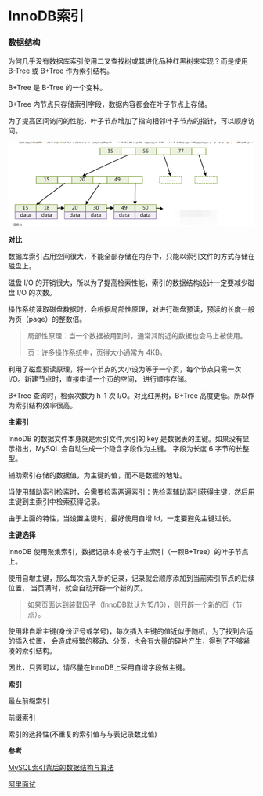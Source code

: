 # InnoDB索引

### 数据结构

为何几乎没有数据库索引使用二叉查找树或其进化品种红黑树来实现？而是使用 B-Tree 或 B+Tree 作为索引结构。 

B+Tree 是 B-Tree 的一个变种。

B+Tree 内节点只存储索引字段，数据内容都会在叶子节点上存储。

为了提高区间访问的性能，叶子节点增加了指向相邻叶子节点的指针，可以顺序访问。

<img src="image/1.png" width=500>

**对比**

数据库索引占用空间很大，不能全部存储在内存中，只能以索引文件的方式存储在磁盘上。

磁盘 I/O 的开销很大，所以为了提高检索性能，索引的数据结构设计一定要减少磁盘 I/O 的次数。

操作系统读取磁盘数据时，会根据局部性原理，对进行磁盘预读，预读的长度一般为页（page）的整数倍。

> 局部性原理：当一个数据被用到时，通常其附近的数据也会马上被使用。
>
> 页：许多操作系统中，页得大小通常为 4KB。

利用了磁盘预读原理，将一个节点的大小设为等于一个页，每个节点只需一次 I/O。新建节点时，直接申请一个页的空间，
进行顺序存储。

B+Tree 查询时，检索次数为 h-1 次 I/O。对比红黑树，B+Tree 高度更低。所以作为索引结构效率很高。


**主索引**

InnoDB 的数据文件本身就是索引文件,索引的 key 是数据表的主键。如果没有显示指出，MySQL 会自动生成一个隐含字段作为主键。
字段为长度 6 字节的长整型。

辅助索引存储的数据值，为主键的值，而不是数据的地址。

当使用辅助索引检索时，会需要检索两遍索引：先检索辅助索引获得主键，然后用主键到主索引中检索获得记录。

由于上面的特性，当设置主键时，最好使用自增 Id，一定要避免主键过长。


**主键选择**

InnoDB 使用聚集索引，数据记录本身被存于主索引（一颗B+Tree）的叶子节点上。

使用自增主键，那么每次插入新的记录，记录就会顺序添加到当前索引节点的后续位置，
当页满时，就会自动开辟一个新的页。

> 如果页面达到装载因子（InnoDB默认为15/16），则开辟一个新的页（节点）。

使用非自增主键(身份证号或学号)，每次插入主键的值近似于随机，为了找到合适的插入位置，
会造成频繁的移动、分页，也会有大量的碎片产生，得到了不够紧凑的索引结构。

因此，只要可以，请尽量在InnoDB上采用自增字段做主键。


**索引**

最左前缀索引

前缀索引

索引的选择性(不重复的索引值与与表记录数比值)



**参考**

[MySQL索引背后的数据结构与算法](https://www.kancloud.cn/kancloud/theory-of-mysql-index/41849)


[阿里面试](https://zhuanlan.zhihu.com/p/78982303)











